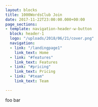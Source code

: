 ```yaml
---
layout: blocks
title: 1000WordsClub Join
date: 2017-11-22T23:00:00.000+00:00
page_sections:
- template: navigation-header-w-button
  block: header-1
  logo: "/uploads/2018/06/21/cover.png"
  navigation:
  - link: "/landingpage1"
    link_text: Home
  - link: "#features"
    link_text: Features
  - link: "#pricing"
    link_text: Pricing
  - link: "#team"
    link_text: Team

---
```

foo bar